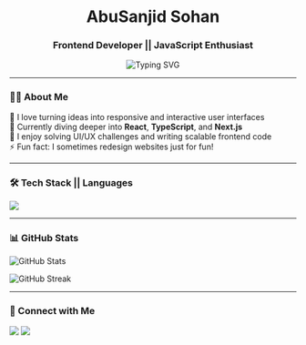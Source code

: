<h1 align="center">AbuSanjid Sohan</h1>
<h3 align="center">Frontend Developer || JavaScript Enthusiast</h3>

<p align="center">
  <img src="https://readme-typing-svg.herokuapp.com?font=Fira+Code&size=24&pause=1000&color=36BCF7&center=true&vCenter=true&width=435&lines=Crafting+modern+web+experiences;Passionate+about+clean+UI+%26+UX;Always+learning+something+new" alt="Typing SVG" />
</p>

---

### 👨‍💻 About Me

🔭 I love turning ideas into responsive and interactive user interfaces  
🌱 Currently diving deeper into **React**, **TypeScript**, and **Next.js**  
🧩 I enjoy solving UI/UX challenges and writing scalable frontend code  
⚡ Fun fact: I sometimes redesign websites just for fun!

---

### 🛠️ Tech Stack || Languages

<div>
  <img src="https://skillicons.dev/icons?i=html,css,sass,bootstrap,tailwind,js,react,nextjs,php,mysql,git,github,vscode" />
</div>

---

### 📊 GitHub Stats

<p>
  <img src="https://github-readme-stats.vercel.app/api?username=abusanjidsohan&show_icons=true&theme=vue-dark" alt="GitHub Stats" />
</p>

<p>
  <img src="https://github-readme-streak-stats.herokuapp.com/?user=abusanjidsohan&theme=vue-dark" alt="GitHub Streak" />
</p>

---

### 🎯 Connect with Me

<p>
  <a href="https://bd.linkedin.com/in/abusanjidsohan"><img src="https://img.shields.io/badge/LinkedIn-0A66C2?style=for-the-badge&logo=linkedin&logoColor=white" /></a>
  <a href="mailto:abusanjid.sohan@gmail.com"><img src="https://img.shields.io/badge/Email-D14836?style=for-the-badge&logo=gmail&logoColor=white" /></a>
</p>
